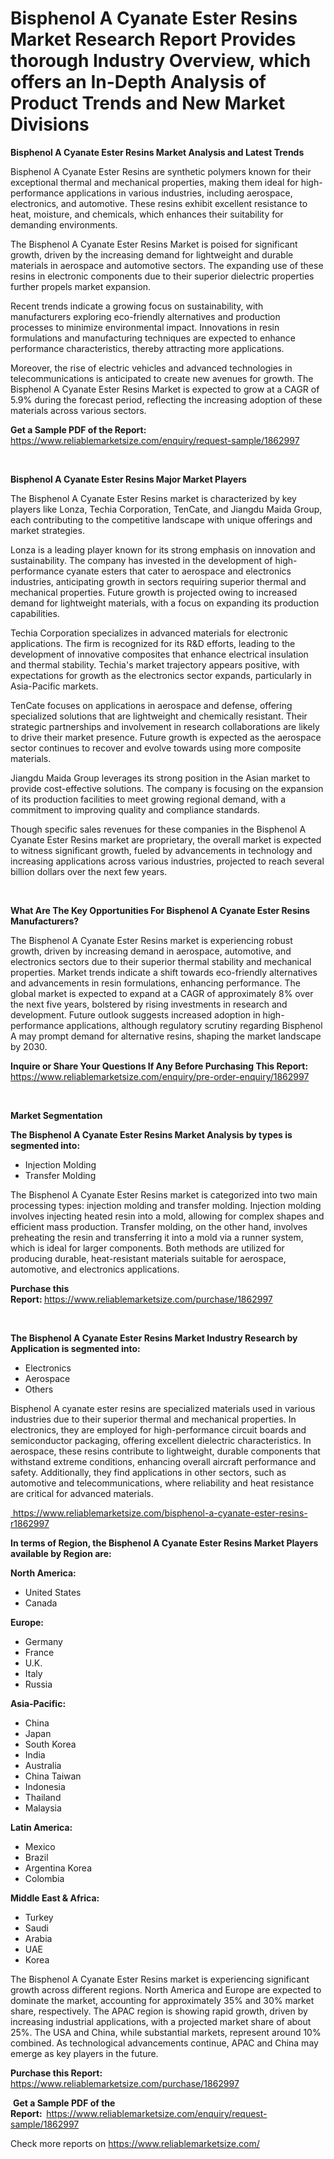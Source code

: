 <p><h1>Bisphenol A Cyanate Ester Resins Market Research Report Provides thorough Industry Overview, which offers an In-Depth Analysis of Product Trends and New Market Divisions</h1></p><p><strong>Bisphenol A Cyanate Ester Resins Market Analysis and Latest Trends</strong></p>
<p><p>Bisphenol A Cyanate Ester Resins are synthetic polymers known for their exceptional thermal and mechanical properties, making them ideal for high-performance applications in various industries, including aerospace, electronics, and automotive. These resins exhibit excellent resistance to heat, moisture, and chemicals, which enhances their suitability for demanding environments. </p><p>The Bisphenol A Cyanate Ester Resins Market is poised for significant growth, driven by the increasing demand for lightweight and durable materials in aerospace and automotive sectors. The expanding use of these resins in electronic components due to their superior dielectric properties further propels market expansion. </p><p>Recent trends indicate a growing focus on sustainability, with manufacturers exploring eco-friendly alternatives and production processes to minimize environmental impact. Innovations in resin formulations and manufacturing techniques are expected to enhance performance characteristics, thereby attracting more applications. </p><p>Moreover, the rise of electric vehicles and advanced technologies in telecommunications is anticipated to create new avenues for growth. The Bisphenol A Cyanate Ester Resins Market is expected to grow at a CAGR of 5.9% during the forecast period, reflecting the increasing adoption of these materials across various sectors.</p></p>
<p><strong>Get a Sample PDF of the Report:&nbsp;</strong> <a href="https://www.reliablemarketsize.com/enquiry/request-sample/1862997?utm_campaign=1886&utm_medium=2&utm_source=Github&utm_content=ia&utm_term=04022025&utm_id=bisphenol-a-cyanate-ester-resins">https://www.reliablemarketsize.com/enquiry/request-sample/1862997</a></p>
<p>&nbsp;</p>
<p><strong>Bisphenol A Cyanate Ester Resins Major Market Players</strong></p>
<p><p>The Bisphenol A Cyanate Ester Resins market is characterized by key players like Lonza, Techia Corporation, TenCate, and Jiangdu Maida Group, each contributing to the competitive landscape with unique offerings and market strategies.</p><p>Lonza is a leading player known for its strong emphasis on innovation and sustainability. The company has invested in the development of high-performance cyanate esters that cater to aerospace and electronics industries, anticipating growth in sectors requiring superior thermal and mechanical properties. Future growth is projected owing to increased demand for lightweight materials, with a focus on expanding its production capabilities.</p><p>Techia Corporation specializes in advanced materials for electronic applications. The firm is recognized for its R&D efforts, leading to the development of innovative composites that enhance electrical insulation and thermal stability. Techia's market trajectory appears positive, with expectations for growth as the electronics sector expands, particularly in Asia-Pacific markets.</p><p>TenCate focuses on applications in aerospace and defense, offering specialized solutions that are lightweight and chemically resistant. Their strategic partnerships and involvement in research collaborations are likely to drive their market presence. Future growth is expected as the aerospace sector continues to recover and evolve towards using more composite materials.</p><p>Jiangdu Maida Group leverages its strong position in the Asian market to provide cost-effective solutions. The company is focusing on the expansion of its production facilities to meet growing regional demand, with a commitment to improving quality and compliance standards.</p><p>Though specific sales revenues for these companies in the Bisphenol A Cyanate Ester Resins market are proprietary, the overall market is expected to witness significant growth, fueled by advancements in technology and increasing applications across various industries, projected to reach several billion dollars over the next few years.</p></p>
<p>&nbsp;</p>
<p><strong>What Are The Key Opportunities For Bisphenol A Cyanate Ester Resins Manufacturers?</strong></p>
<p><p>The Bisphenol A Cyanate Ester Resins market is experiencing robust growth, driven by increasing demand in aerospace, automotive, and electronics sectors due to their superior thermal stability and mechanical properties. Market trends indicate a shift towards eco-friendly alternatives and advancements in resin formulations, enhancing performance. The global market is expected to expand at a CAGR of approximately 8% over the next five years, bolstered by rising investments in research and development. Future outlook suggests increased adoption in high-performance applications, although regulatory scrutiny regarding Bisphenol A may prompt demand for alternative resins, shaping the market landscape by 2030.</p></p>
<p><strong>Inquire or Share Your Questions If Any Before Purchasing This Report:</strong> <a href="https://www.reliablemarketsize.com/enquiry/pre-order-enquiry/1862997?utm_campaign=1886&utm_medium=2&utm_source=Github&utm_content=ia&utm_term=04022025&utm_id=bisphenol-a-cyanate-ester-resins">https://www.reliablemarketsize.com/enquiry/pre-order-enquiry/1862997</a></p>
<p>&nbsp;</p>
<p><strong>Market Segmentation</strong></p>
<p><strong>The Bisphenol A Cyanate Ester Resins Market Analysis by types is segmented into:</strong></p>
<p><ul><li>Injection Molding</li><li>Transfer Molding</li></ul></p>
<p><p>The Bisphenol A Cyanate Ester Resins market is categorized into two main processing types: injection molding and transfer molding. Injection molding involves injecting heated resin into a mold, allowing for complex shapes and efficient mass production. Transfer molding, on the other hand, involves preheating the resin and transferring it into a mold via a runner system, which is ideal for larger components. Both methods are utilized for producing durable, heat-resistant materials suitable for aerospace, automotive, and electronics applications.</p></p>
<p><strong>Purchase this Report:&nbsp;</strong><a href="https://www.reliablemarketsize.com/purchase/1862997?utm_campaign=1886&utm_medium=2&utm_source=Github&utm_content=ia&utm_term=04022025&utm_id=bisphenol-a-cyanate-ester-resins">https://www.reliablemarketsize.com/purchase/1862997</a></p>
<p>&nbsp;</p>
<p><strong>The Bisphenol A Cyanate Ester Resins Market Industry Research by Application is segmented into:</strong></p>
<p><ul><li>Electronics</li><li>Aerospace</li><li>Others</li></ul></p>
<p><p>Bisphenol A cyanate ester resins are specialized materials used in various industries due to their superior thermal and mechanical properties. In electronics, they are employed for high-performance circuit boards and semiconductor packaging, offering excellent dielectric characteristics. In aerospace, these resins contribute to lightweight, durable components that withstand extreme conditions, enhancing overall aircraft performance and safety. Additionally, they find applications in other sectors, such as automotive and telecommunications, where reliability and heat resistance are critical for advanced materials.</p></p>
<p><a href="https://www.reliablemarketsize.com/bisphenol-a-cyanate-ester-resins-r1862997?utm_campaign=1886&utm_medium=2&utm_source=Github&utm_content=ia&utm_term=04022025&utm_id=bisphenol-a-cyanate-ester-resins">&nbsp;https://www.reliablemarketsize.com/bisphenol-a-cyanate-ester-resins-r1862997</a></p>
<p><strong>In terms of Region, the Bisphenol A Cyanate Ester Resins Market Players available by Region are:</strong></p>
<p>
    <p> <strong> North America: </strong>
        <ul>
            <li>United States</li>
            <li>Canada</li>
        </ul>
        </p> 
    <p> <strong> Europe: </strong>
        <ul>
            <li>Germany</li>
            <li>France</li>
            <li>U.K.</li>
            <li>Italy</li>
            <li>Russia</li>
        </ul>
        </p> 
    <p> <strong> Asia-Pacific: </strong>
        <ul>
            <li>China</li>
            <li>Japan</li>
            <li>South Korea</li>
            <li>India</li>
            <li>Australia</li>
            <li>China Taiwan</li>
            <li>Indonesia</li>
            <li>Thailand</li>
            <li>Malaysia</li>
        </ul>
        </p> 
    <p> <strong> Latin America: </strong>
        <ul>
            <li>Mexico</li>
            <li>Brazil</li>
            <li>Argentina Korea</li>
            <li>Colombia</li>
        </ul>
        </p> 
    <p> <strong> Middle East & Africa: </strong>
        <ul>
            <li>Turkey</li>
            <li>Saudi</li>
            <li>Arabia</li>
            <li>UAE</li>
            <li>Korea</li>
        </ul>
    </p>
    </p>
<p><p>The Bisphenol A Cyanate Ester Resins market is experiencing significant growth across different regions. North America and Europe are expected to dominate the market, accounting for approximately 35% and 30% market share, respectively. The APAC region is showing rapid growth, driven by increasing industrial applications, with a projected market share of about 25%. The USA and China, while substantial markets, represent around 10% combined. As technological advancements continue, APAC and China may emerge as key players in the future.</p></p>
<p><strong>Purchase this Report: </strong><a href="https://www.reliablemarketsize.com/purchase/1862997?utm_campaign=1886&utm_medium=2&utm_source=Github&utm_content=ia&utm_term=04022025&utm_id=bisphenol-a-cyanate-ester-resins">https://www.reliablemarketsize.com/purchase/1862997</a></p>
<p>&nbsp;<strong>Get a Sample PDF of the Report:&nbsp;&nbsp;</strong><a href="https://www.reliablemarketsize.com/enquiry/request-sample/1862997?utm_campaign=1886&utm_medium=2&utm_source=Github&utm_content=ia&utm_term=04022025&utm_id=bisphenol-a-cyanate-ester-resins">https://www.reliablemarketsize.com/enquiry/request-sample/1862997</a></p>
<p><strong></strong></p>
<p>Check more reports on <a href="https://www.reliablemarketsize.com/?utm_campaign=1886&utm_medium=2&utm_source=Github&utm_content=ia&utm_term=04022025&utm_id=bisphenol-a-cyanate-ester-resins">https://www.reliablemarketsize.com/</a></p>